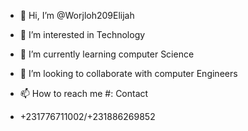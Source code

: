 - 👋 Hi, I’m @Worjloh209Elijah
- 👀 I’m interested in Technology
- 🌱 I’m currently learning computer Science
- 💞️ I’m looking to collaborate with computer Engineers

- 📫 How to reach me #: Contact
- +231776711002/+231886269852

<!---
Worjloh209Elijah/Worjloh209Elijah is a ✨ special ✨ repository because its `README.md` (this file) appears on your GitHub profile.
You can click the Preview link to take a look at your changes.
--->
